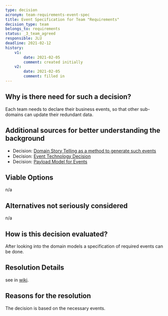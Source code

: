 ```yaml
---
type: decision
acronym: team-requirements-event-spec
title: Event Specification for Team "Requirements"  
decision_type: team
belongs_to: requirements
status: _3_team_agreed
responsible: JLÜ
deadline: 2021-02-12
history:
    v1:
        date: 2021-02-05
        comment: created initially
    v2:
        date: 2021-02-05
        comment: filled in 
---
```


## Why is there need for such a decision?

Each team needs to declare their business events, so that other sub-domains can update their redundant data. 

## Additional sources for better understanding the background

* Decision: [Domain Story Telling as a method to generate such events](./sig-eventing-domain-research)
* Decision: [Event Technology Decision](./sig-eventing-solution) 
* Decision: [Payload Model for Events](./sig-eventing-pattern)


## Viable Options

n/a

## Alternatives not seriously considered

n/a

## How is this decision evaluated?

After looking into the domain models a specification of required events can be done. 

## Resolution Details

see in [wiki](https://github.com/EVATool/evatool-backend/wiki/Requirements-Events).

## Reasons for the resolution

The decision is based on the necessary events.
